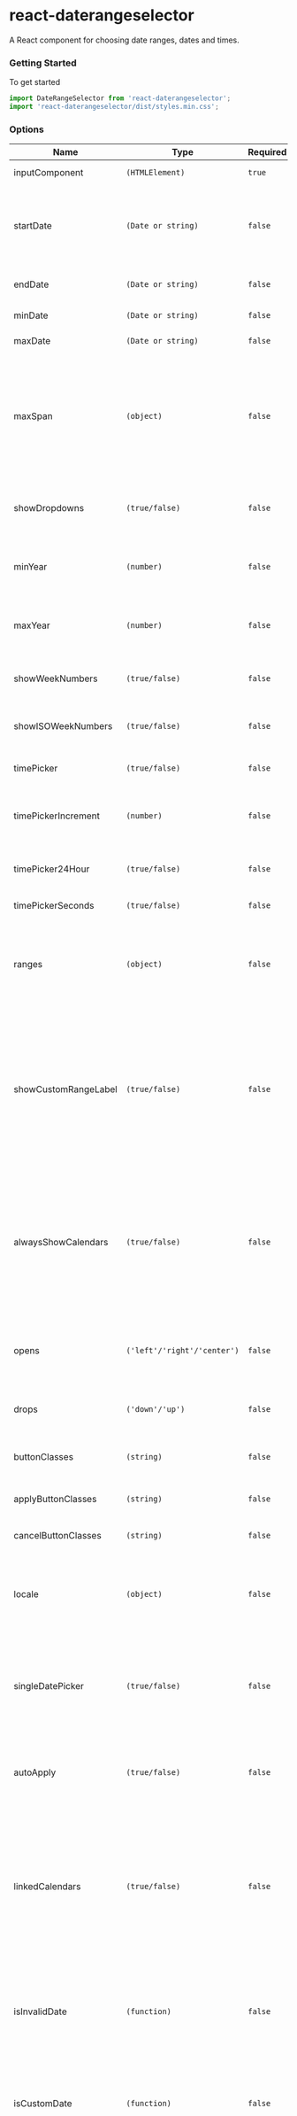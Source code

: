 # react-daterangeselector

A React component for choosing date ranges, dates and times.

### Getting Started

To get started

```jsx
import DateRangeSelector from 'react-daterangeselector';
import 'react-daterangeselector/dist/styles.min.css';
```

### Options

| Name                 | Type                        | Required | Description                                                                                                                                                                                                                                                                                     |
| -------------------- | --------------------------- | -------- | ----------------------------------------------------------------------------------------------------------------------------------------------------------------------------------------------------------------------------------------------------------------------------------------------- |
| inputComponent       | `(HTMLElement)`             | `true`   | A Component for render react-datetimeselector.                                                                                                                                                                                                                                                  |
| startDate            | `(Date or string)`          | `false`  | The beginning date of the initially selected date range. If you provide a string, it must match the date format string set in your locale setting.                                                                                                                                              |
| endDate              | `(Date or string)`          | `false`  | The end date of the initially selected date range.                                                                                                                                                                                                                                              |
| minDate              | `(Date or string)`          | `false`  | The earliest date a user may select.                                                                                                                                                                                                                                                            |
| maxDate              | `(Date or string)`          | `false`  | The latest date a user may select.                                                                                                                                                                                                                                                              |
| maxSpan              | `(object)`                  | `false`  | e maximum span between the selected start and end dates. Check off maxSpan in the configuration generator for an example of how to use this. You can provide any object the moment library would let you add to a date.                                                                         |
| showDropdowns        | `(true/false)`              | `false`  | Show year and month select boxes above calendars to jump to a specific month and year.                                                                                                                                                                                                          |
| minYear              | `(number)`                  | `false`  | The minimum year shown in the dropdowns when showDropdowns is set to true.                                                                                                                                                                                                                      |
| maxYear              | `(number)`                  | `false`  | The maximum year shown in the dropdowns when showDropdowns is set to true.                                                                                                                                                                                                                      |
| showWeekNumbers      | `(true/false)`              | `false`  | Show localized week numbers at the start of each week on the calendars.                                                                                                                                                                                                                         |
| showISOWeekNumbers   | `(true/false)`              | `false`  | Show ISO week numbers at the start of each week on the calendars.                                                                                                                                                                                                                               |
| timePicker           | `(true/false)`              | `false`  | Adds select boxes to choose times in addition to dates.                                                                                                                                                                                                                                         |
| timePickerIncrement  | `(number)`                  | `false`  | Increment of the minutes selection list for times (i.e. 30 to allow only selection of times ending in 0 or 30).                                                                                                                                                                                 |
| timePicker24Hour     | `(true/false)`              | `false`  | Use 24-hour instead of 12-hour times, removing the AM/PM selection.                                                                                                                                                                                                                             |
| timePickerSeconds    | `(true/false)`              | `false`  | Show seconds in the timePicker.                                                                                                                                                                                                                                                                 |
| ranges               | `(object)`                  | `false`  | Set predefined date ranges the user can select from. Each key is the label for the range, and its value an array with two dates representing the bounds of the range.                                                                                                                           |
| showCustomRangeLabel | `(true/false)`              | `false`  | Displays "Custom Range" at the end of the list of predefined ranges, when the ranges option is used. This option will be highlighted whenever the current date range selection does not match one of the predefined ranges. Clicking it will display the calendars to select a new range.       |
| alwaysShowCalendars  | `(true/false)`              | `false`  | Normally, if you use the ranges option to specify pre-defined date ranges, calendars for choosing a custom date range are not shown until the user clicks "Custom Range". When this option is set to true, the calendars for choosing a custom date range are always shown instead.             |
| opens                | `('left'/'right'/'center')` | `false`  | Whether the picker appears aligned to the left, to the right, or centered under the HTML element it's attached to.                                                                                                                                                                              |
| drops                | `('down'/'up')`             | `false`  | Whether the picker appears below (default) or above the HTML element it's attached to.                                                                                                                                                                                                          |
| buttonClasses        | `(string)`                  | `false`  | CSS class names that will be added to both the apply and cancel buttons.                                                                                                                                                                                                                        |
| applyButtonClasses   | `(string)`                  | `false`  | CSS class names that will be added only to the apply button.                                                                                                                                                                                                                                    |
| cancelButtonClasses  | `(string)`                  | `false`  | CSS class names that will be added only to the cancel button.                                                                                                                                                                                                                                   |
| locale               | `(object)`                  | `false`  | Allows you to provide localized strings for buttons and labels, customize the date format, and change the first day of week for the calendars.                                                                                                                                                  |
| singleDatePicker     | `(true/false)`              | `false`  | Show only a single calendar to choose one date, instead of a range picker with two calendars. The start and end dates provided to your callback will be the same single date chosen.                                                                                                            |
| autoApply            | `(true/false)`              | `false`  | Hide the apply and cancel buttons, and automatically apply a new date range as soon as two dates are clicked.                                                                                                                                                                                   |
| linkedCalendars      | `(true/false)`              | `false`  | When enabled, the two calendars displayed will always be for two sequential months (i.e. January and February), and both will be advanced when clicking the left or right arrows above the calendars. When disabled, the two calendars can be individually advanced and display any month/year. |
| isInvalidDate        | `(function)`                | `false`  | A function that is passed each date in the two calendars before they are displayed, and may return true or false to indicate whether that date should be available for selection or not.                                                                                                        |
| isCustomDate         | `(function)`                | `false`  | A function that is passed each date in the two calendars before they are displayed, and may return a string or array of CSS class names to apply to that date's calendar cell.                                                                                                                  |
| autoUpdateInput      | `(true/false)`              | `false`  | Indicates whether the date range picker should automatically update the value of the <input> element it's attached to at initialization and when the selected dates change.                                                                                                                     |
| parentEl             | `(string)`                  | `false`  | html selector of the parent element that the date range picker will be added to, if not provided this will be 'body'                                                                                                                                                                            |

### Screenshot

[Screenshot](https://raw.githubusercontent.com/anishmprasad/react-daterangeselector/master/screenshot/react-daterangeselector-01.png)

### Licence

Apache 2.0
